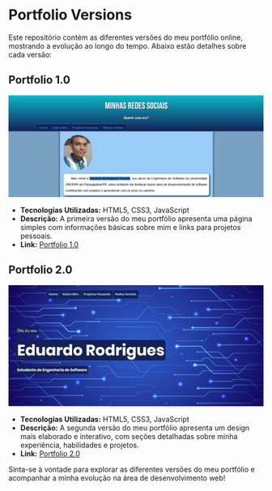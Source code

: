 # Portfolio Versions

Este repositório contém as diferentes versões do meu portfólio online, mostrando a evolução ao longo do tempo. Abaixo estão detalhes sobre cada versão:

## Portfolio 1.0

![Portfolio 1.0](portfolio-1.0/imagens/portfolio-1.0.jpg)

- **Tecnologias Utilizadas:** HTML5, CSS3, JavaScript
- **Descrição:** A primeira versão do meu portfólio apresenta uma página simples com informações básicas sobre mim e links para projetos pessoais.
- **Link:** [Portfolio 1.0](https://eduado-rodrigues.github.io/portfolio/portfolio-1.0/)

## Portfolio 2.0

![Portfolio 2.0](portfolio-2.0/imagens/portfolio-2.0.jpg)

- **Tecnologias Utilizadas:** HTML5, CSS3, JavaScript
- **Descrição:** A segunda versão do meu portfólio apresenta um design mais elaborado e interativo, com seções detalhadas sobre minha experiência, habilidades e projetos.
- **Link:** [Portfolio 2.0](https://eduado-rodrigues.github.io/portfolio/portfolio-2.0/)

Sinta-se à vontade para explorar as diferentes versões do meu portfólio e acompanhar a minha evolução na área de desenvolvimento web!
